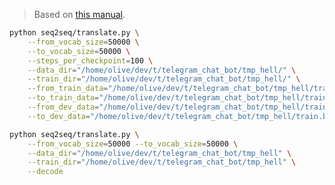 > Based on [this manual](https://blog.kovalevskyi.com/rnn-based-chatbot-for-6-hours-b847d2d92c43#.p7pxkd6cm).

``` bash
python seq2seq/translate.py \
    --from_vocab_size=50000 \
    --to_vocab_size=50000 \
    --steps_per_checkpoint=100 \
    --data_dir="/home/olive/dev/t/telegram_chat_bot/tmp_hell/" \
    --train_dir="/home/olive/dev/t/telegram_chat_bot/tmp_hell/" \
    --from_train_data="/home/olive/dev/t/telegram_chat_bot/tmp_hell/train.a" \
    --to_train_data="/home/olive/dev/t/telegram_chat_bot/tmp_hell/train.b" \
    --from_dev_data="/home/olive/dev/t/telegram_chat_bot/tmp_hell/train.a" \
    --to_dev_data="/home/olive/dev/t/telegram_chat_bot/tmp_hell/train.b"
```


``` bash
python seq2seq/translate.py \
    --from_vocab_size=50000 --to_vocab_size=50000 \
    --data_dir="/home/olive/dev/t/telegram_chat_bot/tmp_hell" \
    --train_dir="/home/olive/dev/t/telegram_chat_bot/tmp_hell" \
    --decode
```
